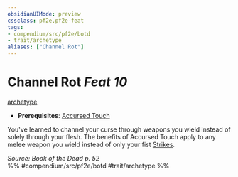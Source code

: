 ```yaml
---
obsidianUIMode: preview
cssclass: pf2e,pf2e-feat
tags:
- compendium/src/pf2e/botd
- trait/archetype
aliases: ["Channel Rot"]
---
```

# Channel Rot  *Feat 10*  
[archetype](../../Rules/traits/archetype.md)  

- **Prerequisites**: [Accursed Touch](accursed-touch-botd.md)

You've learned to channel your curse through weapons you wield instead of solely through your flesh. The benefits of Accursed Touch apply to any melee weapon you wield instead of only your fist [Strikes](../../Rules/actions/strike.md).

*Source: Book of the Dead p. 52*  
%% #compendium/src/pf2e/botd #trait/archetype %%